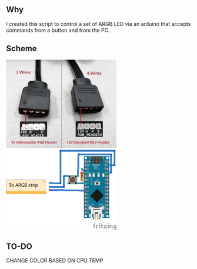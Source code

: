 ## Why
I created this script to control a set of ARGB LED via an arduino that accepts commands from a button and from the PC.

## Scheme

<img src="rgb-fan-headers.jpg" width="300" alt="300">

<img src="scheme.png" width="300" alt="300">

## TO-DO

CHANGE COLOR BASED ON CPU TEMP
